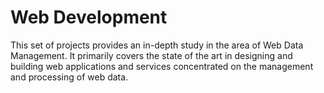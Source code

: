 # Web Development
This set of projects provides an in-depth study in the area of Web Data Management. It primarily covers the state of the art in designing and building web applications and services concentrated on the management and processing of web data.
